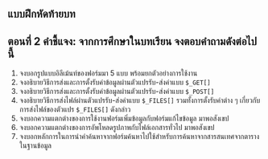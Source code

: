 ## แบบฝึกหัดท้ายบท
## ตอนที่ 2 คำชี้แจง: จากการศึกษาในบทเรียน จงตอบคำถามดังต่อไปนี้
1. จงบอกรูปแบบอิลีเม้นท์ของฟอร์มมา 5 แบบ พร้อมยกตัวอย่างการใช้งาน
2. จงอธิบายวิธีการส่งและการตั้งรับค่าข้อมูลผ่านตัวแปรรับ-ส่งค่าแบบ ```$_GET[]```
3. จงอธิบายวิธีการส่งและการตั้งรับค่าข้อมูลผ่านตัวแปรรับ-ส่งค่าแบบ ```$_POST[]```
4. จงอธิบายวิธีการส่งไฟล์ผ่านตัวแปรรับ-ส่งค่าแบบ ```$_FILES[]``` รวมทั้งการตั้งรับค่าต่าง ๆ เกี่ยวกับการส่งไฟล์ของตัวแปร ```$_FILES[]``` ดังกล่าว
5. จงบอกความแตกต่างของการใช้งานฟอร์มเพิ่มข้อมูลกับฟอร์มแก้ไขข้อมูล มาพอสังเขป
6. จงบอกความแตกต่างของการอัพโหลดรูปภาพกับไฟล์เอกสารทั่วไป มาพอสังเขป
7. จงบอกหลักการในการนำคำค้นหาจากฟอร์มค้นหาไปใช้สำหรับการค้นหาจากสารสนเทศจากตารางในฐานข้อมูล